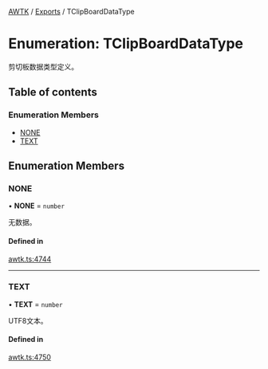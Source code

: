 [AWTK](../README.md) / [Exports](../modules.md) / TClipBoardDataType

# Enumeration: TClipBoardDataType

剪切板数据类型定义。

## Table of contents

### Enumeration Members

- [NONE](TClipBoardDataType.md#none)
- [TEXT](TClipBoardDataType.md#text)

## Enumeration Members

### NONE

• **NONE** = `number`

无数据。

#### Defined in

[awtk.ts:4744](https://github.com/zlgopen/awtk-binding/blob/5d7e9b70/tools/code_gen/js/output/awtk.ts#L4744)

___

### TEXT

• **TEXT** = `number`

UTF8文本。

#### Defined in

[awtk.ts:4750](https://github.com/zlgopen/awtk-binding/blob/5d7e9b70/tools/code_gen/js/output/awtk.ts#L4750)
